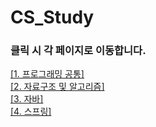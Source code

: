 # CS_Study
### 클릭 시 각 페이지로 이동합니다.

[[1. 프로그래밍 공통]](https://github.com/LeeKiJong/CS_Study/blob/main/Programming/README.md)  
[[2. 자료구조 및 알고리즘]](https://github.com/LeeKiJong/CS_Study/blob/main/Algorithm/README.md)  
[[3. 자바]](https://github.com/LeeKiJong/CS_Study/blob/main/Java/README.md)  
[[4. 스프링]](https://github.com/LeeKiJong/CS_Study/blob/main/Spring/README.md)  

